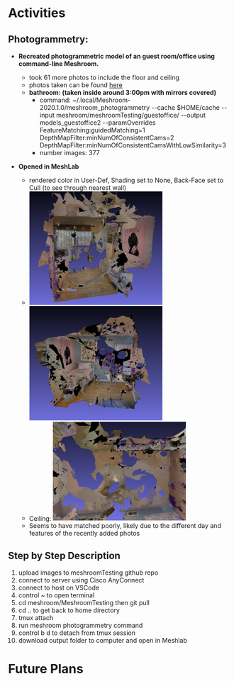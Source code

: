 # Activities

## Photogrammetry:

- **Recreated photogrammetric model of an guest room/office using command-line Meshroom.**
  - took 61 more photos to include the floor and ceiling
  - photos taken can be found [here](https://github.com/evelynhasama/meshroomTesting)
  - **bathroom: (taken inside around 3:00pm with mirrors covered)**
    -  command: ~/.local/Meshroom-2020.1.0/meshroom_photogrammetry --cache $HOME/cache --input meshroom/meshroomTesting/guestoffice/ --output models_guestoffice2 --paramOverrides FeatureMatching:guidedMatching=1 DepthMapFilter:minNumOfConsistentCams=2 DepthMapFilter:minNumOfConsistentCamsWithLowSimilarity=3
    -  number images: 377
  
- **Opened in MeshLab** 
    - rendered color in User-Def, Shading set to None, Back-Face set to Cull (to see through nearest wall) 
    - <img src="https://github.com/evelynhasama/CSResearch/blob/master/Spring2021-Reports/2021-05-04/guestoffice1.png" width=300> <img src="https://github.com/evelynhasama/CSResearch/blob/master/Spring2021-Reports/2021-05-04/guestoffice2.png" width=300>
    - Ceiling: <img src="https://github.com/evelynhasama/CSResearch/blob/master/Spring2021-Reports/2021-05-04/guestoffice3.png" width=300>
    - Seems to have matched poorly, likely due to the different day and features of the recently added photos
    
## Step by Step Description
  1. upload images to meshroomTesting github repo
  2. connect to server using Cisco AnyConnect
  3. connect to host on VSCode
  4. control ~ to open terminal
  5. cd meshroom/MeshroomTesting then git pull
  6. cd .. to get back to home directory
  7. tmux attach
  8. run meshroom photogrammetry command
  9. control b d to detach from tmux session
  10. download output folder to computer and open in Meshlab

# Future Plans
